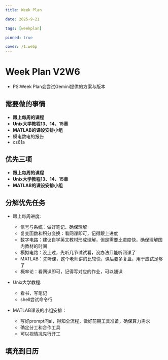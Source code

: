 ```yaml
---
title: Week Plan

date: 2025-9-21

tags: [weekplan]

pinned: true

cover: /1.webp
---
```


# Week Plan V2W6

- PS:Week Plan会尝试Gemini提供的方案与版本

## 需要做的事情

- **跟上每周的课程**
- **Unix大学教程13、14、15章**
- **MATLAB的课设安排小组**
- 模电数电的报告
- cs61a

## 优先三项

- **跟上每周的课程**
- **Unix大学教程13、14、15章**
- **MATLAB的课设安排小组**

## 分解优先任务

- 跟上每周进度:
  - 信号与系统：做好笔记、确保理解
  - 复变函数和积分变换：看网课即可，记得跟上进度
  - 数字电路：建议自学英文教材形成理解，但是需要比进度快，确保理解国内教材的时间
  - 模拟电路：没上过，先听几节试试看，没办法只能听网课了
  - MATLAB：先听课，这个老师讲的比较快，课后要多复盘，用于应试足够了
  - 概率论：看网课即可，记得写对应的作业，可以翘课


- Unix大学教程:
  - 看书，写笔记
  - shell尝试命令行
- MATLAB课设的小组安排：
  - 写好prompt问ai，得知全流程，做好前期工具准备，确保算力需求
  - 确定分工和合作工具
  - 可以视情况先行开工

## 填充到日历

